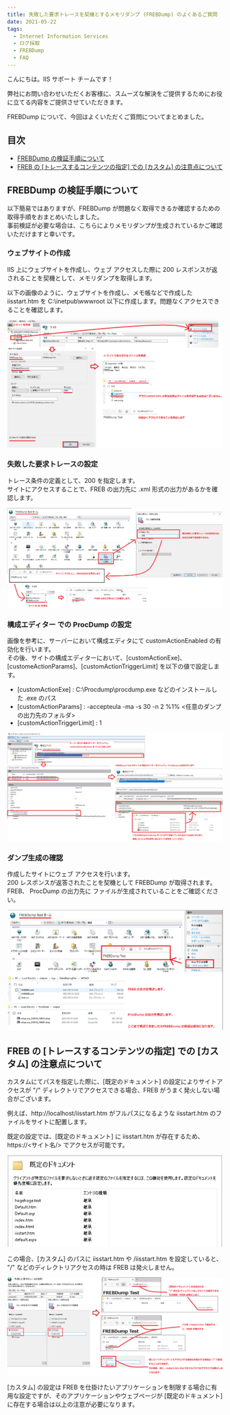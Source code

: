 ```yaml
---
title: 失敗した要求トレースを契機とするメモリダンプ (FREBDump) のよくあるご質問
date: 2021-05-22
tags: 
  - Internet Information Services
  - ログ採取
  - FREBDump
  - FAQ
---
```


こんにちは。IIS サポート チームです！  

弊社にお問い合わせいただくお客様に、スムーズな解決をご提供するためにお役に立てる内容をご提供させていただきます。 

FREBDump について、今回はよくいただくご質問についてまとめました。

## 目次 <!-- omit in toc -->

- [FREBDump の検証手順について](#FREBDump-%E3%81%AE%E6%A4%9C%E8%A8%BC%E6%89%8B%E9%A0%86%E3%81%AB%E3%81%A4%E3%81%84%E3%81%A6)
- [FREB の [トレースするコンテンツの指定] での [カスタム] の注意点について](#FREB-%E3%81%AE-%E3%83%88%E3%83%AC%E3%83%BC%E3%82%B9%E3%81%99%E3%82%8B%E3%82%B3%E3%83%B3%E3%83%86%E3%83%B3%E3%83%84%E3%81%AE%E6%8C%87%E5%AE%9A-%E3%81%A7%E3%81%AE-%E3%82%AB%E3%82%B9%E3%82%BF%E3%83%A0-%E3%81%AE%E6%B3%A8%E6%84%8F%E7%82%B9%E3%81%AB%E3%81%A4%E3%81%84%E3%81%A6)

## FREBDump の検証手順について

以下簡易ではありますが、FREBDump が問題なく取得できるか確認するための取得手順をおまとめいたしました。  
事前検証が必要な場合は、こちらによりメモリダンプが生成されているかご確認いただけますと幸いです。

### ウェブサイトの作成<!-- omit in toc -->

IIS 上にウェブサイトを作成し、ウェブ アクセスした際に 200 レスポンスが返されることを契機として、メモリダンプを取得します。

以下の画像のように、ウェブサイトを作成し、メモ帳などで作成した iisstart.htm を C:\inetpub\wwwroot 以下に作成します。問題なくアクセスできることを確認します。

![IIS 上でのウェブサイトの作成手順説明図](./frebdump-faq/frebdump-faq_2021-05-20-00-02-46.png)

### 失敗した要求トレースの設定<!-- omit in toc -->

トレース条件の定義として、200 を指定します。  
サイトにアクセスすることで、FREB の出力先に .xml 形式の出力があるかを確認します。

![失敗した要求トレースの出力の確認図](./frebdump-faq/frebdump-faq_2021-05-20-00-00-59.png)

### 構成エディター での ProcDump の設定<!-- omit in toc -->

画像を参考に、サーバーにおいて構成エディタにて customActionEnabled の有効化を行います。  
その後、サイトの構成エディターにおいて、[customActionExe]、[customeActionParams]、[customActionTriggerLimit] を以下の値で設定します。

- [customActionExe] : C:\Procdump\procdump.exe などのインストールした .exe のパス
- [customActionParams] : -accepteula -ma -s 30 -n 2 %1% \<任意のダンプの出力先のフォルダ\>
- [customActionTriggerLimit] : 1

![](./frebdump-faq/frebdump-faq_2021-05-20-00-20-13.png)

### ダンプ生成の確認<!-- omit in toc -->

作成したサイトにウェブ アクセスを行います。  
200 レスポンスが返答されたことを契機として FREBDump が取得されます。
FREB、 ProcDump の出力先に ファイルが生成されていることをご確認ください。

![](./frebdump-faq/frebdump-faq_2021-05-20-00-22-28.png)

## FREB の [トレースするコンテンツの指定] での [カスタム] の注意点について

カスタムにてパスを指定した際に、[既定のドキュメント] の設定によりサイトアクセスが "/" ディレクトリでアクセスできる場合、FREB がうまく発火しない場合がございます。

例えば、http://localhost/iisstart.htm がフルパスになるような iisstart.htm のファイルをサイトに配置します。

既定の設定では、[既定のドキュメント] に iisstart.htm が存在するため、 https://\<サイト名/> でアクセスが可能です。

![](./frebdump-faq/frebdump-faq_2021-05-20-12-53-09.png)

この場合、[カスタム] のパスに iisstart.htm や /iisstart.htm を設定していると、 "/" などのディレクトリアクセスの時は FREB は発火しません。

![](./frebdump-faq/frebdump-faq_2021-05-20-13-20-16.png)

[カスタム] の設定は FREB を仕掛けたいアプリケーションを制限する場合に有用な設定ですが、そのアプリケーションやウェブページが [既定のドキュメント] に存在する場合は以上の注意が必要になります。

<!-- 

- FREBDump の customActionExe, customeActionParam, customeActionTrigger の説明
- ProcDump のオプションについて

-->